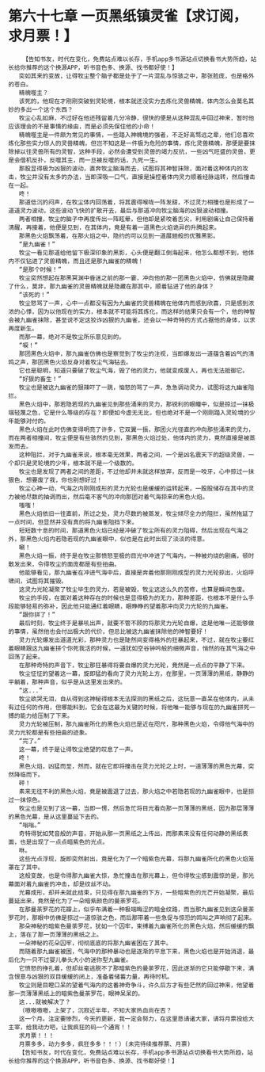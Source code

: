 # 第六十七章 一页黑纸镇灵雀【求订阅，求月票！】
        【告知书友，时代在变化，免费站点难以长存，手机app多书源站点切换看书大势所趋，站长给你推荐的这个换源APP，听书音色多、换源、找书都好使！】
       突如其来的变故，让得牧尘整个脑子都是处于了一片混乱与惊骇之中，那张脸庞，也是格外的苍白。
       精魄噬主？
       该死的，他现在才刚刚突破到灵轮境，根本就还没实力去炼化灵兽精魄，体内怎么会莫名其妙的多出一个这个东西？
       牧尘心乱如麻，不过好在他还残留着几分冷静，很快的便是从这种混乱中回过神来，暂时他应该理会的不是事情的缘由，而是必须先保住他的小命！
       精魄噬主是一件颇为常见的事情，一些踏入神魄境的强者，不乏好高骛远之辈，他们总喜欢炼化那些实力惊人的灵兽精魄，但岂不知这是一件极为危险的事情，炼化灵兽精魄，那便是要抹除掉以往灵兽所有的灵智，这种手段，必然会遭受到灵兽的竭力反抗，一些凶气旺盛的灵兽，更是会借机反扑，反噬其主，而一旦被反噬的话，九死一生。
       那股显得极为凶狠的波动，直奔牧尘脑海而去，试图将其神智抹除，面对着这种体内的攻击，牧尘并没有太多的办法，当即深吸一口气，直接是操控着体内灵力顺着经脉运转，然后撞击在一起。
       咚！
       那道低沉的闷声，在牧尘体内回荡着，将其震得喉咙一阵发甜，不过灵力相撞也是形成了一道道灵力波动，这些波动飞快的扩散开去，最后与那道冲向牧尘脑海的凶狠波动相撞。
       两者相撞，牧尘的脑子中再度传出一阵眩晕，但他却是紧咬着舌尖，利用剧痛让自己保持着清醒，再接着，他便是见到，在其体内，竟是有着一道黑色火焰诡异的升腾起来。
       那黑色火焰飘荡着，在那火焰之中，隐约的可以见到一道展翅般的优雅黑影。
       “是九幽雀！”
       牧尘一看见那道给他留下极深印象的黑影，心头便是翻江倒海起来，他怎么都想不到，他体内不仅钻进了灵兽精魄，而且还是那九幽雀的精魄！
       “是那个时候！”
       牧尘突然想起在那黑冥渊中昏迷之前的那一霎，冲向他的那一团黑色火焰中，仿佛就是隐藏了什么，莫非，那九幽雀的灵兽精魄就是隐藏在那其中，顺着钻进了他的身体？
       “该死的！”
       牧尘怒骂了一声，心中一点都没有因为九幽雀的灵兽精魄在他体内而感到欣喜，只是感到浓浓的心悸，因为以他现在的实力，根本就不可能将其炼化，而这样的结果只会有一个，他的神智会被九幽雀抹除，甚至说不定这狡诈凶狠的九幽雀，还会以一种奇特的方式占据他的身体，以求再度新生。
       而那一幕，绝对不是牧尘所乐意见到的。
       “唳！”
       那团黑色火焰中，那九幽雀仿佛也是察觉到了牧尘的注视，当即爆发出一道蕴含着凶气的清鸣之声，那团黑色火焰反身对着牧尘气海钻去。
       它也是聪明，知道只要破了牧尘气海，毁了他的灵力，他就变成废人，再也无法抵御它。
       “好狠的畜生！”
       牧尘也是被这九幽雀的狠辣吓了一跳，恼怒的骂了一声，急急调动灵力，试图将这九幽雀阻拦。
       黑色火焰中，那若隐若现的九幽雀见到那些涌来的灵力，那锐利的眼瞳中，似是掠过一抹极端轻蔑之色，它是什么等级的存在？即便如今虚无无比，但也绝对不是一个刚刚踏入灵轮境的少年能够对付的。
       黑色火焰在此时仿佛变得明亮了许多，它双翼一振，那团火光径直的冲向那些涌来的灵力，而在两者相撞间，牧尘便是有些骇然的见到，那黑色火焰过处，他体内的灵力，竟然直接是被蒸发而去。
       这种阻拦，对于九幽雀来说，根本毫无效果，两者之间，一个是凶名震天下的超级灵兽，一个却只是灵轮境的少年，根本就不是一个级数的。
       牧尘也是发现了两者之间的差距，不过他却并未就这样放弃，反而是一咬牙，心中掠过一抹狠色，想要废了我，你也别想好过！
       牧尘心神一动，气海之内刚刚成形的灵力光轮也是缓缓的运转起来，一股股储存在其中的灵力被他尽数的抽调而出，然后毫不客气的冲向那团对着气海掠来的黑色火焰。
       嗤嗤！
       黑色火焰依旧一往直前，所过之处，灵力尽数的被蒸发，牧尘倾尽全力的阻拦，虽然拖延了一点时间，但显然并没有真的将九幽雀阻挡下来。
       短短数十息的时间，那道黑色火焰已经是冲破了牧尘所有的灵力阻碍，然后出现在气海之外，那黑色火焰内若隐若现的九幽雀眼中，似也是在此时出现了淡淡的得意。
       唰！
       黑色火焰一振，终于是在牧尘那愤怒至极的目光中冲进了气海内，一种被灼烧的剧痛，顿时散发出来，令得牧尘的面庞都是有些扭曲。
       他能够看见，那九幽雀在冲进气海中后，直接是奔着他那刚刚成型的灵力光轮掠出，火焰呼啸间，试图将其摧毁。
       这灵力光轮凝聚了牧尘毕生的灵力，若是被毁，牧尘这这么久的苦修，也算是瞬间告废。
       牧尘的手段，在面对着这种存在的时候也是显得极为的无力，那种差距，也根本不是什么手段能够轻易的弥补，因此他只能通红着眼睛，眼睁睁的望着那冲向灵力光轮的九幽雀。
       “跟你拼了！”
       最后时刻，牧尘终于是暴吼出声，就要不管不顾的将那灵力光轮自爆，这是他唯一还能够做的事情，虽然他也会付出极大的代价，但总比被这九幽雀抹除他的神智要好！
       灵力光轮爆发出道道光彩，那种灵力也是陡然间变得格外的狂暴起来，不过，就在牧尘要红着眼睛跟这九幽雀拼个你死我活的时候，一道犹如空谷钟吟般的细微声音，悄然的在其气海之中回荡了起来。
       在那种奇特的声音下，牧尘那狂暴得将要自爆的灵力光轮，竟然是一点点的平静了下来。
       牧尘怔怔的望着这一幕，旋即猛的看向了灵力光轮上方，在那里，一页薄薄的黑纸，静静的平躺着，那种声音，似乎是从这里发出来的。
       “这...”
       牧尘欲哭无泪，自从得到这神秘得根本无法探测的黑纸之后，这玩意一直呆在他体内，从未有过任何的作用，但哪能料到，它会在这最为关键的时候，将他唯一能够与现在的九幽雀拼死一搏的能力给压制了下来。
       灵力光轮被压制，那九幽雀所化的黑色火焰已是近在咫尺，那种黑色火焰，令得他气海中的灵力光轮都是有些扭曲的迹象。
       “完了。”
       这一幕，终于是让得牧尘绝望的叹息了一声。
       咚！
       黑色火焰，凶猛而至，然而，就在它即将撞击在灵力光轮之上时，一道薄薄的黑色光幕，突然降临而下。
       砰！
       素来无往不利的黑色火焰，竟是被震退了过去，那火焰之中若隐若现的九幽雀眼中，也是掠过一抹惊色。
       牧尘也是见到了这一幕，当即一愣，然后急忙将目光看向那一页薄薄的黑纸，因为那层薄薄的黑色光幕，是从这里蔓延下去的。
       “嗡嗡。”
       奇特得犹如梵音般的声音，开始从那一页黑纸之上传出，而那素来没有任何动静的黑纸表面，也是出现了一点点暗紫色的光点。
       咻。
       这些光点浮现，旋即突然射出，竟是化为了一个暗紫色光幕，将那九幽雀所化的黑色火焰笼罩在了其中。
       这般变故，也是令得那九幽雀大惊，急忙撞击在那光幕上，但令得牧尘感到震惊的是，那光幕面对着九幽雀的冲击，却是纹丝不动。
       光幕成形，却并未就此结束，只见得在那九幽雀的下方，一些暗紫色的光芒开始凝聚，最后蔓延出来，竟然是化为了一朵暗紫颜色的曼荼罗花。
       在那曼荼罗花的花瓣上，似乎布满着一种极端晦涩的暗金纹路，而当那九幽雀见到这朵曼荼罗花时，那眼中仿佛是掠过一道惊骇之色，而后那带着一些急促与惊恐的鸣叫之声响彻了起来。
       那朵神秘的暗紫色曼荼罗花，犹如一个囚牢，束缚着九幽雀所化的黑色火焰，然后缓缓的飘上，落在了那一页薄薄的黑纸之上。
       一朵神秘的花朵囚牢，彻彻底底的将那九幽雀困在了其中。
       而随着那九幽雀被困，气海中的那种暴动也是逐渐的平息下来，黑色火焰也是开始消退，最后化为一只不过婴儿拳头大小的迷你型九幽雀。
       它愤怒的挣扎着，但却丝毫逃脱不了那暗紫色的曼荼罗花，因此逐渐的它只能停歇下来，满含恨意与凶狠的双目缓缓的闭上，准备着储蓄力量，再待时机。
       牧尘则是目瞪口呆的望着气海内的这番神奇争斗，许久后方才有些茫然的回过神来，他望着那一页薄薄黑纸上的暗紫色曼荼罗花，眼神呆呆的。
       这...就被解决了？
       （嗷嗷嗷嗷，上架了，沉寂近半年，不知大家热血尚在否？
       这一个月。注定要惨烈，今天的更新，我一定会努力，在这里恳请诸大家，请将月票投给大主宰，给我动力吧，让我疯狂的码一个通宵！！
       求月票！！！
       月票多多，动力多多，疯狂多多！！！）(未完待续推荐票、月票)
       【告知书友，时代在变化，免费站点难以长存，手机app多书源站点切换看书大势所趋，站长给你推荐的这个换源APP，听书音色多、换源、找书都好使！】